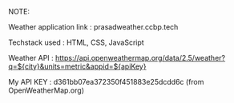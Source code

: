  NOTE:

 Weather application link : prasadweather.ccbp.tech 
              
 Techstack used : HTML, CSS, JavaScript

 Weather API : https://api.openweathermap.org/data/2.5/weather?q=${city}&units=metric&appid=${apiKey}

 My API KEY : d361bb07ea372350f451883e25dcdd6c (from OpenWeatherMap.org)

